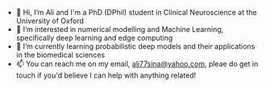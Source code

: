 - 👋 Hi, I’m Ali and I'm a PhD (DPhil) student in Clinical Neuroscience at the University of Oxford
- 👀 I’m interested in numerical modelling and Machine Learning, specifically deep learning and edge computing
- 🌱 I’m currently learning probabilistic deep models and their applications in the biomedical sciences 
- 📫 You can reach me on my email, ali77sina@yahoo.com, pleae do get in touch if you'd believe I can help with anything related!

<!---
ali77sina/ali77sina is a ✨ special ✨ repository because its `README.md` (this file) appears on your GitHub profile.
You can click the Preview link to take a look at your changes.
--->
